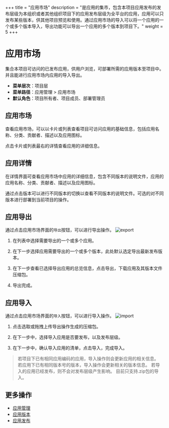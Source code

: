 +++
title = "应用市场"
description = "是应用的集市，包含本项目应用发布的发布层级为本组织或者其他组织项目下的应用发布层级为全平台的应用，应用可以只发布某些版本，供其他项目预览和使用。通过应用市场的导入可以将一个应用的一个或多个版本导入，导出功能可以导出一个应用的多个版本到项目下。"
weight = 5
+++

# 应用市场

集合本项目可访问的已发布应用，供用户浏览，可部署所需的应用版本至项目中。并且能进行应用市场内应用的导入导出。

- **菜单层次**：项目层
- **菜单路径**：应用管理 > 应用市场
- **默认角色**：项目所有者、项目成员、部署管理员

<h2>应用市场</h2>

查看应用市场，可以以卡片或列表查看项目可访问应用的基础信息，包括应用名称、分类、贡献者、描述以及应用图标。  

点击卡片或列表最右的详情查看应用的详细信息。


<h2> 应用详情 </h2>

在详情界面可查看应用市场中应用的详细信息，包含不同版本的说明文件，应用的应用名称、分类、贡献者、描述以及应用图标。

通过点击版本可以进行不同版本的切换以查看不同版本的说明文件。可选的对不同版本进行部署到当前项目的操作。

<h2> 应用导出 </h2>

通过点击应用市场界面的`导出`按钮，可以进行导出操作。
![](/docs/user-guide/application-management/image/export.png "export")

1. 在列表中选择需要导出的一个或多个应用。

2. 在下一步选择应用需要导出的一个或多个版本，此处默认选定导出最新发布版本。

3. 在下一步查看已选择导出应用的总览信息，点击导出，下载应用及其版本文件压缩包。

4. 导出完成。

<h2> 应用导入 </h2>

通过点击应用市场界面的`导入`按钮，可以进行导入操作。
![](/docs/user-guide/application-management/image/import.png "import")

1. 点击选取或拖拽上传导出操作生成的压缩包。

2. 在下一步中，选择导入应用是否要发布，以及发布层级。

3. 在下一步中，确认导入应用的清单，点击导入，完成导入。

<blockquote class="note">
    若项目下已有相同应用编码的应用，导入操作则会更新应用的相关信息。
    若应用下已有相同版本号的版本，导入操作会更新相关的版本信息。
    若导入的应用已经发布，则不会对发布层级产生影响。
    目前只支持.zip包的导入。
</blockquote>

## 更多操作
- [应用管理](../application)
- [应用版本](../application-version)
- [应用发布](../application-release)